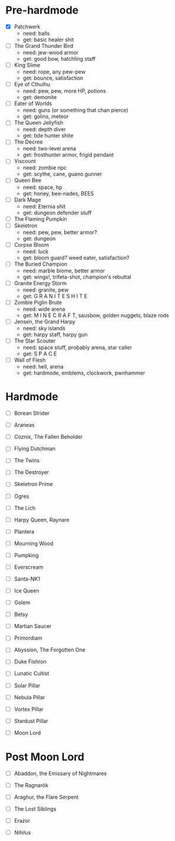 Pre-hardmode
============

- [X] Patchwerk
	- need: balls
	- get: basic healer shit
- [ ] The Grand Thunder Bird
	- need: jew-wood armor
	- get: good bow, hatchling staff
- [ ] King Slime
	- need: rope, any pew-pew
	- get: bounce, satisfaction
- [ ] Eye of Cthulhu
	- need: pew, pew, more HP, potions
	- get: demonite
- [ ] Eater of Worlds
	- need: guns (or something that chan pierce)
	- get: golins, meteor
- [ ] The Queen Jellyfish
	- need: depth diver
	- get: tide hunter shite
- [ ] The Decree
	- need: two-level arena
	- get: frosthunter armor, frigid pendant
- [ ] Viscount
	- need: zombie npc
	- get: scythe, cane, guano gunner
- [ ] Queen Bee
	- need: space, hp
	- get: honey, bee-nades, BEES
- [ ] Dark Mage
	- need: Eternia shit
	- get: dungeon defender stuff
- [ ] The Flaming Pumpkin
- [ ] Skeletron
	- need: pew, pew, better armor?
	- get: dungeon
- [ ] Corpse Bloom
	- need: luck
	- get: bloom guard? weed eater, satisfaction?
- [ ] The Buried Champion
	- need: marble biome, better armor
	- get: wings!, trifeta-shot, champion's rebuttal
- [ ] Granite Energy Storm
	- need: granite, pew
	- get: G R A N I T E   S H I T E
- [ ] Zombie Piglin Brute
	- need: wide arena
	- get: M I N E C R A F T, sausbow, golden nuggets, blaze rods
- [ ] Jensen, the Grand Harpy
	- need: sky islands
	- get: harpy staff, harpy gun
- [ ] The Star Scouter
	- need: space stuff, probably arena, star caller
	- get: S P A C E
- [ ] Wall of Flesh
	- need: hell, arena
	- get: hardmode, emblems, clockwork, pwnhammer

Hardmode
========

- [ ] Borean Strider
- [ ] Araneas
- [ ] Coznix, The Fallen Beholder
- [ ] Flying Dutchman
- [ ] The Twins
- [ ] The Destroyer
- [ ] Skeletron Prime
- [ ] Ogres
- [ ] The Lich
- [ ] Harpy Queen, Raynare
- [ ] Plantera
- [ ] Mourning Wood
- [ ] Pumpking
- [ ] Everscream
- [ ] Santa-NK1
- [ ] Ice Queen
- [ ] Golem
- [ ] Betsy
- [ ] Martian Saucer
- [ ] Primordiam
- [ ] Abyssion, The Forgotten One
- [ ] Duke Fishron
- [ ] Lunatic Cultist
- [ ] Solar Pillar
- [ ] Nebula Pillar
- [ ] Vortex Pillar
- [ ] Stardust Pillar
- [ ] Moon Lord


Post Moon Lord
==============

- [ ] Abaddon, the Emissary of Nightmares
- [ ] The Ragnarök
- [ ] Araghur, the Flare Serpent
- [ ] The Lost Siblings
- [ ] Erazor
- [ ] Nihilus


